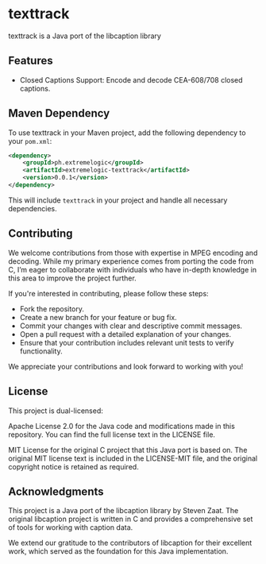 # texttrack 

texttrack is a Java port of the libcaption library

## Features
- Closed Captions Support: Encode and decode CEA-608/708 closed captions.

## Maven Dependency

To use texttrack in your Maven project, add the following dependency to your `pom.xml`:

```xml
<dependency>
    <groupId>ph.extremelogic</groupId>
    <artifactId>extremelogic-texttrack</artifactId>
    <version>0.0.1</version>
</dependency>
```

This will include `texttrack` in your project and handle all necessary dependencies.

## Contributing

We welcome contributions from those with expertise in MPEG encoding and decoding. While my primary experience comes from porting the code from C, I’m eager to collaborate with individuals who have in-depth knowledge in this area to improve the project further.

If you're interested in contributing, please follow these steps:

- Fork the repository.
- Create a new branch for your feature or bug fix.
- Commit your changes with clear and descriptive commit messages.
- Open a pull request with a detailed explanation of your changes.
- Ensure that your contribution includes relevant unit tests to verify functionality.

We appreciate your contributions and look forward to working with you!

## License

This project is dual-licensed:

Apache License 2.0 for the Java code and modifications made in this repository.
You can find the full license text in the LICENSE file.

MIT License for the original C project that this Java port is based on.
The original MIT license text is included in the LICENSE-MIT file, and the original copyright notice is retained as required.

## Acknowledgments
This project is a Java port of the libcaption library by Steven Zaat. The original libcaption project is written in C and provides a comprehensive set of tools for working with caption data.

We extend our gratitude to the contributors of libcaption for their excellent work, which served as the foundation for this Java implementation.